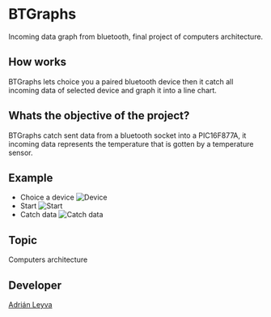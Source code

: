 # BTGraphs
Incoming data graph from bluetooth, final project of computers architecture.  

## How works
BTGraphs lets choice you a paired bluetooth device then
it catch all incoming data of selected device and graph it into
a line chart.

## Whats the objective of the project?  
BTGraphs catch sent data from a bluetooth socket into a PIC16F877A,
it incoming data represents the temperature that is gotten by a 
temperature sensor.  

## Example  
* Choice a device 
![Device](https://i.imgur.com/y2RtiQ5.jpg)
* Start
![Start](https://i.imgur.com/x7WwTxP.jpg)
* Catch data 
![Catch data](https://i.imgur.com/lbhS193.jpg)


## Topic 
Computers architecture



## Developer  
 [Adrián Leyva](https://github.com/AdrianLeyva)